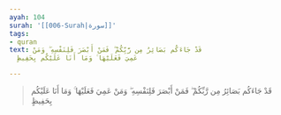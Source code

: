 ```yaml
---
ayah: 104
surah: '[[006-Surah|سورة]]'
tags:
- quran
text: قَدْ جَاءَكُم بَصَائِرُ مِن رَّبِّكُمْ ۖ فَمَنْ أَبْصَرَ فَلِنَفْسِهِ ۖ وَمَنْ
  عَمِيَ فَعَلَيْهَا ۚ وَمَا أَنَا عَلَيْكُم بِحَفِيظٍ

---
```

> قَدْ جَاءَكُم بَصَائِرُ مِن رَّبِّكُمْ ۖ فَمَنْ أَبْصَرَ فَلِنَفْسِهِ ۖ وَمَنْ عَمِيَ فَعَلَيْهَا ۚ وَمَا أَنَا عَلَيْكُم بِحَفِيظٍ
